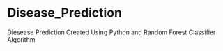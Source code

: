 # Disease_Prediction
Diesease Prediction Created Using Python and Random Forest Classifier Algorithm 
